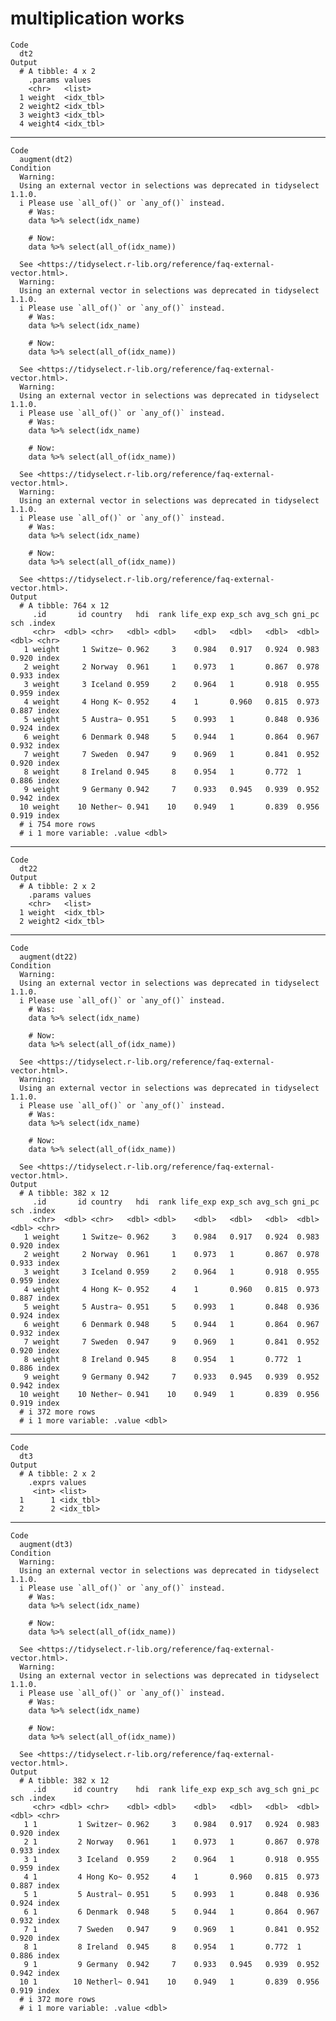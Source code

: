 # multiplication works

    Code
      dt2
    Output
      # A tibble: 4 x 2
        .params values   
        <chr>   <list>   
      1 weight  <idx_tbl>
      2 weight2 <idx_tbl>
      3 weight3 <idx_tbl>
      4 weight4 <idx_tbl>

---

    Code
      augment(dt2)
    Condition
      Warning:
      Using an external vector in selections was deprecated in tidyselect 1.1.0.
      i Please use `all_of()` or `any_of()` instead.
        # Was:
        data %>% select(idx_name)
      
        # Now:
        data %>% select(all_of(idx_name))
      
      See <https://tidyselect.r-lib.org/reference/faq-external-vector.html>.
      Warning:
      Using an external vector in selections was deprecated in tidyselect 1.1.0.
      i Please use `all_of()` or `any_of()` instead.
        # Was:
        data %>% select(idx_name)
      
        # Now:
        data %>% select(all_of(idx_name))
      
      See <https://tidyselect.r-lib.org/reference/faq-external-vector.html>.
      Warning:
      Using an external vector in selections was deprecated in tidyselect 1.1.0.
      i Please use `all_of()` or `any_of()` instead.
        # Was:
        data %>% select(idx_name)
      
        # Now:
        data %>% select(all_of(idx_name))
      
      See <https://tidyselect.r-lib.org/reference/faq-external-vector.html>.
      Warning:
      Using an external vector in selections was deprecated in tidyselect 1.1.0.
      i Please use `all_of()` or `any_of()` instead.
        # Was:
        data %>% select(idx_name)
      
        # Now:
        data %>% select(all_of(idx_name))
      
      See <https://tidyselect.r-lib.org/reference/faq-external-vector.html>.
    Output
      # A tibble: 764 x 12
         .id       id country   hdi  rank life_exp exp_sch avg_sch gni_pc   sch .index
         <chr>  <dbl> <chr>   <dbl> <dbl>    <dbl>   <dbl>   <dbl>  <dbl> <dbl> <chr> 
       1 weight     1 Switze~ 0.962     3    0.984   0.917   0.924  0.983 0.920 index 
       2 weight     2 Norway  0.961     1    0.973   1       0.867  0.978 0.933 index 
       3 weight     3 Iceland 0.959     2    0.964   1       0.918  0.955 0.959 index 
       4 weight     4 Hong K~ 0.952     4    1       0.960   0.815  0.973 0.887 index 
       5 weight     5 Austra~ 0.951     5    0.993   1       0.848  0.936 0.924 index 
       6 weight     6 Denmark 0.948     5    0.944   1       0.864  0.967 0.932 index 
       7 weight     7 Sweden  0.947     9    0.969   1       0.841  0.952 0.920 index 
       8 weight     8 Ireland 0.945     8    0.954   1       0.772  1     0.886 index 
       9 weight     9 Germany 0.942     7    0.933   0.945   0.939  0.952 0.942 index 
      10 weight    10 Nether~ 0.941    10    0.949   1       0.839  0.956 0.919 index 
      # i 754 more rows
      # i 1 more variable: .value <dbl>

---

    Code
      dt22
    Output
      # A tibble: 2 x 2
        .params values   
        <chr>   <list>   
      1 weight  <idx_tbl>
      2 weight2 <idx_tbl>

---

    Code
      augment(dt22)
    Condition
      Warning:
      Using an external vector in selections was deprecated in tidyselect 1.1.0.
      i Please use `all_of()` or `any_of()` instead.
        # Was:
        data %>% select(idx_name)
      
        # Now:
        data %>% select(all_of(idx_name))
      
      See <https://tidyselect.r-lib.org/reference/faq-external-vector.html>.
      Warning:
      Using an external vector in selections was deprecated in tidyselect 1.1.0.
      i Please use `all_of()` or `any_of()` instead.
        # Was:
        data %>% select(idx_name)
      
        # Now:
        data %>% select(all_of(idx_name))
      
      See <https://tidyselect.r-lib.org/reference/faq-external-vector.html>.
    Output
      # A tibble: 382 x 12
         .id       id country   hdi  rank life_exp exp_sch avg_sch gni_pc   sch .index
         <chr>  <dbl> <chr>   <dbl> <dbl>    <dbl>   <dbl>   <dbl>  <dbl> <dbl> <chr> 
       1 weight     1 Switze~ 0.962     3    0.984   0.917   0.924  0.983 0.920 index 
       2 weight     2 Norway  0.961     1    0.973   1       0.867  0.978 0.933 index 
       3 weight     3 Iceland 0.959     2    0.964   1       0.918  0.955 0.959 index 
       4 weight     4 Hong K~ 0.952     4    1       0.960   0.815  0.973 0.887 index 
       5 weight     5 Austra~ 0.951     5    0.993   1       0.848  0.936 0.924 index 
       6 weight     6 Denmark 0.948     5    0.944   1       0.864  0.967 0.932 index 
       7 weight     7 Sweden  0.947     9    0.969   1       0.841  0.952 0.920 index 
       8 weight     8 Ireland 0.945     8    0.954   1       0.772  1     0.886 index 
       9 weight     9 Germany 0.942     7    0.933   0.945   0.939  0.952 0.942 index 
      10 weight    10 Nether~ 0.941    10    0.949   1       0.839  0.956 0.919 index 
      # i 372 more rows
      # i 1 more variable: .value <dbl>

---

    Code
      dt3
    Output
      # A tibble: 2 x 2
        .exprs values   
         <int> <list>   
      1      1 <idx_tbl>
      2      2 <idx_tbl>

---

    Code
      augment(dt3)
    Condition
      Warning:
      Using an external vector in selections was deprecated in tidyselect 1.1.0.
      i Please use `all_of()` or `any_of()` instead.
        # Was:
        data %>% select(idx_name)
      
        # Now:
        data %>% select(all_of(idx_name))
      
      See <https://tidyselect.r-lib.org/reference/faq-external-vector.html>.
      Warning:
      Using an external vector in selections was deprecated in tidyselect 1.1.0.
      i Please use `all_of()` or `any_of()` instead.
        # Was:
        data %>% select(idx_name)
      
        # Now:
        data %>% select(all_of(idx_name))
      
      See <https://tidyselect.r-lib.org/reference/faq-external-vector.html>.
    Output
      # A tibble: 382 x 12
         .id      id country    hdi  rank life_exp exp_sch avg_sch gni_pc   sch .index
         <chr> <dbl> <chr>    <dbl> <dbl>    <dbl>   <dbl>   <dbl>  <dbl> <dbl> <chr> 
       1 1         1 Switzer~ 0.962     3    0.984   0.917   0.924  0.983 0.920 index 
       2 1         2 Norway   0.961     1    0.973   1       0.867  0.978 0.933 index 
       3 1         3 Iceland  0.959     2    0.964   1       0.918  0.955 0.959 index 
       4 1         4 Hong Ko~ 0.952     4    1       0.960   0.815  0.973 0.887 index 
       5 1         5 Austral~ 0.951     5    0.993   1       0.848  0.936 0.924 index 
       6 1         6 Denmark  0.948     5    0.944   1       0.864  0.967 0.932 index 
       7 1         7 Sweden   0.947     9    0.969   1       0.841  0.952 0.920 index 
       8 1         8 Ireland  0.945     8    0.954   1       0.772  1     0.886 index 
       9 1         9 Germany  0.942     7    0.933   0.945   0.939  0.952 0.942 index 
      10 1        10 Netherl~ 0.941    10    0.949   1       0.839  0.956 0.919 index 
      # i 372 more rows
      # i 1 more variable: .value <dbl>

